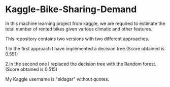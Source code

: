 # Kaggle-Bike-Sharing-Demand
In this machine learning project from kaggle, we are required to estimate the total number of rented bikes given various climatic and other features.

This repository contains two versions with two different approaches.

  1.In the first approach I have implemented a decision tree.(Score obtained is 0.551)
  
  2.In the second one I replaced the decision tree with the Random forest.(Score obtained is 0.515)

My Kaggle username is "sidagar" without quotes.
